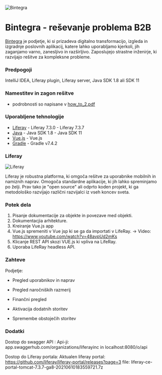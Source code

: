 ![Bintegra](https://media-exp1.licdn.com/dms/image/C4E0BAQFfcnhNZjuFPA/company-logo_200_200/0/1637844410656?e=2147483647&v=beta&t=xnkLXaUGoC6dlo3W9ocPDAmgB1Q-ubZO4DlsLl9fUgg)

<h1>Bintegra - reševanje problema B2B</h1>

<a href="https://www.bintegra.com/">Bintegra</a> je podjetje, ki si prizadeva digitalno transformacijo, izgleda in izgradnje poslovnih aplikacij, katere lahko uporabljamo kjerkoli, jih zaganjamo varno, zanesljivo in razširljivo. Zaposlujejo strastne inženirje, ki razvijajo rešitve za kompleksne probleme.


<h3>Predpogoji</h3>

IntelliJ IDEA, Liferay plugin, Liferay server, Java SDK 1.8 ali SDK 11


<h3>Namestitev in zagon rešitve</h3>

 - podrobnosti so napisane v <a href="how_to_2.pdf">how_to_2.pdf</a>


<h3>Uporabljene tehnologije</h3>

- <a href="https://www.liferay.com/" target="_blank">Liferay</a> - Liferay 7.3.0 - Liferay 7.3.7
- <a href="https://www.java.com/en/Java" target="_blank">Java</a> - Java SDK 1.8 - Java SDK 11
- <a href="https://vuejs.org/" target="_blank">Vue.js</a> - Vue.js
- <a href="https://gradle.org/releases/" target="_blank">Gradle</a> - Gradle v7.4.2


<h3>Liferay</h3>

![Liferay](https://res.cloudinary.com/crunchbase-production/image/upload/c_lpad,f_auto,q_auto:eco,dpr_1/gntp637fmgntsj6z2kec)

Liferay je robustna platforma, ki omgoča rešitve za uporabnike mobilnih in namiznih naprav. Omogoča standardne aplikacije, ki jih lahko spreminjamo po želji. Prav tako je "open source" ali odprto koden projekt, ki ga metodološko razvijajo različni razvijalci iz vseh koncev sveta.


<h3>Potek dela</h3>

1. Pisanje dokumentacije za objekte in povezave med objekti.
2. Dokumentacjia arhitekture.
3. Kreiranje Vue.js app
4. Vue.js spremeniti v Vue jsp ki se ga da importati v LifeRay. -> Video: https://www.youtube.com/watch?v=48avpUd2mKs
5. Klicanje REST API skozi VUE.js ki vpliva na LifeRay.
6. Uporaba LifeRay headless API.


<h3>Zahteve</h3>

Podjetje: 

- Pregled uporabnikov in naprav 

- Pregled naročniških razmerij 

- Finančni pregled 

- Aktivacija dodatnih storitev 

- Spremembe obstoječih storitev 


<h3>Dodatki</h3>

Dostop do swagger API :
Api-ji: app.swaggerhub.com/organizations/liferayinc in localhost:8080/o/api

Dostop do Liferay portala:
Aktualen liferay portal: https://github.com/liferay/liferay-portal/releases?page=3
                   file: liferay-ce-portal-tomcat-7.3.7-ga8-20210610183559721.7z
 
